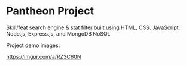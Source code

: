 # Pantheon Project

Skill/feat search engine & stat filter built using HTML, CSS, JavaScript, Node.js, Express.js, and MongoDB NoSQL

Project demo images: 

https://imgur.com/a/RZ3C60N


